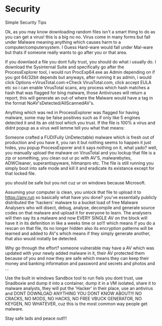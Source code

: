 # Security
Simple Security Tips

Ok, as you may know downloading random files isn't a smart thing to do as you can get a virus! this is a big no no. Virus come in many forms but fall under Malware meaning anything which causes harm to a computer/computersystem. I Guess Hard-ware would fall under Mal-ware but thats if someone really wants to go after you or that area.

If you downlaod a file you dont fully trust, you should do what i usually do. I download the Sysinternal Suite and specifically go after the ProcessExplorer tool, i would run ProcExp64.exe as Admin depending on if you got 64/32bit depends but anyways, after running it as admin, i would click Options->VirusTotal.com->Check VirusTotal.com, click accept EULA etc so i can enable VirusTotal scans, any process which hash matches a hash that was flagged for bing malware, those Antiviruses will return a report, this will generate an out-of where the Malware would have a tag in the format NoAV'sDetected/AllScannedAV's.

Anything which was red in ProcessExplorer was flagged for having malware, some may be false positives such as if only like 5 engines detected it and its an old tool which you trust. If the file is 100% a virus and didnt popup as a virus well lemme tell you what that means:

Someone crafted a FUD(Fully UnDetectable) malware which is fresh out of production and you have it, you ran it but nothing seems to happen it just hides, you popup ProcessExporer and it says nothing on it, what yado? well, you manually upload the malware on VirusTotal and you lockup that file is a zip or something, you clean out ur pc with AV'S, malwarebytes, ADWCleaner, superantispyware, hitmanpro etc. The file is still running you simply boot into safe mode and kill it and eradicate its existance except for that locked file.

you should be safe but you not cuz ur on windows because Microsoft.

Assuming your computer is clean, you unlock that file to upload it to https://any.run so basically what have you done?
you've essentially publicly distributed the 'hackers' malware to a bucket load of free Malware Analysers who will disect, debug, analyse, decompile and generate source codes on that malware and upload it for everyone to learn. The analysers will then say its a malware and now EVERY SINGLE AV on the block will have it in its defenition in like a weeks time or so!!! which means if you do a rescan on that file, its no longer hidden also its encryption patterns will be learned and added to AV's which means if they simply generate another, that also would instatly be detected.

Why go through the effort? someone vulnerable may have a AV which was updated with your newly added malware in it, their AV protected them because of you and now they are safe which means they can keep their money and banking information and password and secrets and photos and ...

Use the built in windows Sandbox tool to run fiels you dont trust, use Snadboxie and dump it into a container, dump it in a VM isolated, share it to malware analysts, they will put the 'Hacker' in their place, use an antivirus and DONT DOWNLOAD ANYTHING YOU DONT KNOW ABOUT!!! NO CRACKS, NO MODS, NO HACKS, NO FREE VBUCK GENERATOR, NO KEYGEN, NO WHATEVER, cuz this is the most common way people get malware.

Stay safe lads and peace out!!!
